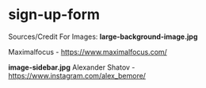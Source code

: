 # sign-up-form
Sources/Credit For Images:
**large-background-image.jpg**

Maximalfocus - https://www.maximalfocus.com/

**image-sidebar.jpg**
Alexander Shatov - https://www.instagram.com/alex_bemore/